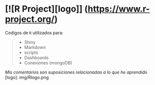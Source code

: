 # <i class="icon-file"></i> [![R Project][logo]] (https://www.r-project.org/) 

Codigos de `R` utilizados para:

> - Shiny
> - Markdown
> - scripts
> - Dashboards
> - Conexiones (mongoDB)

*Mis comentarios son suposiciones relacionadas a lo que he aprendido*
[logo]: img/Rlogo.png

